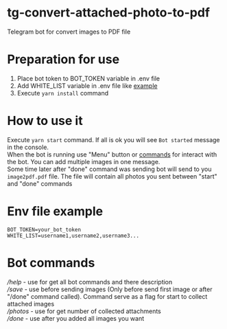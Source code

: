# tg-convert-attached-photo-to-pdf

Telegram bot for convert images to PDF file

# Preparation for use
1. Place bot token to BOT_TOKEN variable in .env file
2. Add WHITE_LIST variable in .env file like [example](#env-example)
3. Execute ``yarn install`` command

# How to use it

Execute ``yarn start`` command. If all is ok you will see `Bot started` message in the console.  
When the bot is running use "Menu" button or [commands](bot-commands) for interact with the bot. You can add multiple images in one message.  
Some time later after "done" command was sending bot will send to you `image2pdf.pdf` file.
The file will contain all photos you sent between "start" and "done" commands
# Env file example

```
BOT_TOKEN=your_bot_token
WHITE_LIST=username1,username2,username3...
```

# Bot commands

*/help* - use for get all bot commands and there description  
*/save* - use before sending images (Only before send first image or after "/done" command called). Command serve as a flag for start to collect attached images  
*/photos* - use for get number of collected attachments  
*/done* - use after you added all images you want
